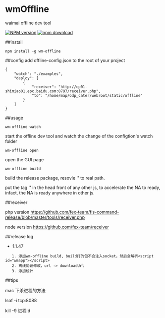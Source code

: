 # wmOffline
waimai offline dev tool

[![NPM version][npm-image]][npm-url]
[![npm download][download-image]][download-url]

[npm-image]: http://img.shields.io/npm/v/wm-offline.svg?style=flat-square

[npm-url]: http://npmjs.org/package/wm-offline
[download-image]: https://img.shields.io/npm/dm/wm-offline.svg?style=flat-square
[download-url]: https://npmjs.org/package/wm-offline

##install
```
npm install -g wm-offline
```

##config
add offline-config.json to the root of your project
```
{
	"watch": "./examples",
	"deploy": [
		{
			"receiver": "http://cp01-shimiao01.epc.baidu.com:8797/receiver.php",
			"to": "/home/map/odp_cater/webroot/static/offline"
		}
	]
}
```

##usage
```
wm-offline watch
```
start the offline dev tool and watch the change of the configtion\'s watch folder

```
wm-offline open
```
open the GUI page

```
wm-offline build
```
build the release package, resovle '<script id="wmapp"></script>' to real path.

put the tag '<script id="wmapp"></script>' in the head front of any other js, to accelerate the NA to ready, infact, the NA is ready anywhere in other js.

##receiver

php version
https://github.com/fex-team/fis-command-release/blob/master/tools/receiver.php

node version
https://github.com/fex-team/receiver


##release log

+ 1.1.47
```
   1. 添加wm-offline build, build打的包不会注入socket，然后会解析<script id="wmapp"></script>
   2. 离线协议修改，url -> downloadUrl
   3. 添加统计
```

##tips

mac 下杀进程的方法

lsof -i tcp:8088

kill -9 进程id
